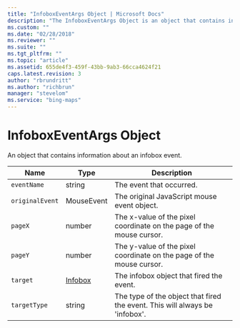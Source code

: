 ```yaml
---
title: "InfoboxEventArgs Object | Microsoft Docs"
description: "The InfoboxEventArgs Object is an object that contains information about an infobox event."
ms.custom: ""
ms.date: "02/28/2018"
ms.reviewer: ""
ms.suite: ""
ms.tgt_pltfrm: ""
ms.topic: "article"
ms.assetid: 655de4f3-459f-43bb-9ab3-66cca4624f21
caps.latest.revision: 3
author: "rbrundritt"
ms.author: "richbrun"
manager: "stevelom"
ms.service: "bing-maps"
---
```


# InfoboxEventArgs Object

An object that contains information about an infobox event.

| Name       | Type    | Description                                                                 |
|------------|---------|-----------------------------------------------------------------------------|
| `eventName`  | string  | The event that occurred.                                                    |
| `originalEvent` | MouseEvent | The original JavaScript mouse event object.                           |
| `pageX`      | number  | The x-value of the pixel coordinate on the page of the mouse cursor.        |
| `pageY`      | number  | The y-value of the pixel coordinate on the page of the mouse cursor.        |
| `target`     | [Infobox](infobox-class.md) | The infobox object that fired the event.              |
| `targetType` | string  | The type of the object that fired the event. This will always be 'infobox'. |